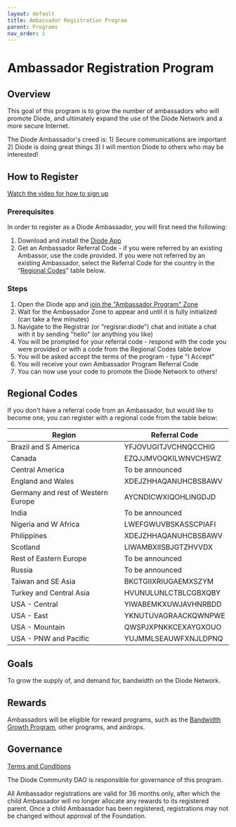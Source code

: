 ```yaml
---
layout: default
title: Ambassador Registration Program
parent: Programs
nav_order: 1
---
```


# Ambassador Registration Program

## Overview

This goal of this program is to grow the number of ambassadors who will promote Diode, and ultimately expand the use of the Diode Network and a more secure Internet.  

The Diode Ambassador's creed is: 1) Secure communications are important 2) Diode is doing great things 3) I will mention Diode to others who may be interested!

## How to Register

[Watch the video for how to sign up](https://www.loom.com/share/1dfa563e4c8440fab78dae982c9445eb)

### Prerequisites
In order to register as a Diode Ambassador, you will first need the following:

1. Download and install the [Diode App](https://diode.io/download#app)
2. Get an Ambassador Referral Code - if you were referred by an existing Ambassor, use the code provided. If you were not referred by an existing Ambassador, select the Referral Code for the country in the “[Regional Codes](https://diode.foundation/docs/programs/ambassador_registration_program.html#regional-codes)” table below.

### Steps
1. Open the Diode app and [join the "Ambassador Program" Zone](https://diode.io/joinzone/#p0xUHtufRS_tMNd9XRvnxbMmXPtOyRbPrQLnLN4j3VNsDhwSrpRYpwbnhMZ2)
2. Wait for the Ambassador Zone to appear and until it is fully initialized (can take a few minutes)
3. Navigate to the Registrar (or "regisrar.diode") chat and initiate a chat with it by sending "hello" (or anything you like)
4. You will be prompted for your referral code - respond with the code you were provided or with a code from the Regional Codes table below
5. You will be asked accept the terms of the program - type "I Accept"
6. You will receive your own Ambassador Program Referral Code
7. You can now use your code to promote the Diode Network to others!

## Regional Codes

If you don't have a referral code from an Ambassador, but would like to become one, you can register with a regional code from the table below:

| **Region** | **Referral Code** |
| --- | --- |
| Brazil and S America | YFJOVUGITJVCHNQCCHIG |
| Canada | EZQJJMVOQKILWNVCHSWZ |
| Central America | To be announced |
| England and Wales | XDEJZHHAQANUHCBSBAWV |
| Germany and rest of Western Europe | AYCNDICWXIQOHLINGDJD |
| India | To be announced |
| Nigeria and W Africa  | LWEFGWUVBSKASSCPIAFI |
| Philippines | XDEJZHHAQANUHCBSBAWV |
| Scotland | LIWAMBXIISBJGTZHVVDX |
| Rest of Eastern Europe | To be announced |
| Russia | To be announced |
| Taiwan and SE Asia | BKCTGIIXRIUGAEMXSZYM |
| Turkey and Central Asia | HVUNULUNLCTBLCGBXQBY |
| USA - Central | YIWABEMKXUWJAVHNRBDD |
| USA - East | YKNUTUVAGRAACKQWNPWE |
| USA - Mountain | QWSPJXPNKKCEXAYGXOUO |
| USA - PNW and Pacific | YUJMMLSEAUWFXNJLDPNQ |

## Goals

To grow the supply of, and demand for, bandwidth on the Diode Network.  

## Rewards

Ambassadors will be eligible for reward programs, such as the [Bandwidth Growth Program](/docs/programs/bandwidth_growth_program.html), other programs, and airdrops.

## Governance

[Terms and Conditions](/docs/programs/terms.html)

The Diode Community DAO is responsible for governance of this program.  

All Ambassador registrations are valid for 36 months only, after which the child Ambassador will no longer allocate any rewards to its registered parent. Once a child Ambassador has been registered, registrations may not be changed without approval of the Foundation.



